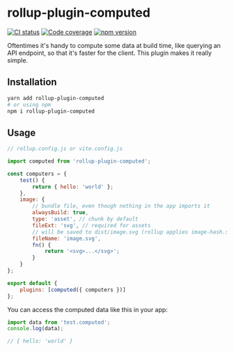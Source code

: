 # rollup-plugin-computed

[![CI status](https://img.shields.io/github/workflow/status/krmax44/rollup-plugin-computed/build/main)](https://github.com/krmax44/rollup-plugin-computed/actions)
[![Code coverage](https://img.shields.io/codecov/c/github/krmax44/rollup-plugin-computed?token=U8BJP3K9SH)](https://codecov.io/gh/krmax44/rollup-plugin-computed)
[![npm version](https://img.shields.io/npm/v/rollup-plugin-computed)](https://www.npmjs.com/package/rollup-plugin-computed)

Oftentimes it's handy to compute some data at build time, like querying an API endpoint, so that it's faster for the client. This plugin makes it really simple.

## Installation

```bash
yarn add rollup-plugin-computed
# or using npm
npm i rollup-plugin-computed
```

## Usage

```js
// rollup.config.js or vite.config.js

import computed from 'rollup-plugin-computed';

const computers = {
	test() {
		return { hello: 'world' };
	},
	image: {
		// bundle file, even though nothing in the app imports it
		alwaysBuild: true,
		type: 'asset', // chunk by default
		fileExt: 'svg', // required for assets
		// will be saved to dist/image.svg (rollup applies image-hash.svg by default)
		fileName: 'image.svg',
		fn() {
			return '<svg>...</svg>';
		}
	}
};

export default {
	plugins: [computed({ computers })]
};
```

You can access the computed data like this in your app:

```js
import data from 'test.computed';
console.log(data);

// { hello: 'world' }
```
